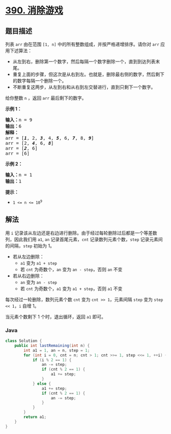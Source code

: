 # [390. 消除游戏](https://leetcode.cn/problems/elimination-game)

## 题目描述

<p>列表 <code>arr</code> 由在范围 <code>[1, n]</code> 中的所有整数组成，并按严格递增排序。请你对 <code>arr</code> 应用下述算法：</p>

<div class="original__bRMd">
<div>
<ul>
	<li>从左到右，删除第一个数字，然后每隔一个数字删除一个，直到到达列表末尾。</li>
	<li>重复上面的步骤，但这次是从右到左。也就是，删除最右侧的数字，然后剩下的数字每隔一个删除一个。</li>
	<li>不断重复这两步，从左到右和从右到左交替进行，直到只剩下一个数字。</li>
</ul>

<p>给你整数 <code>n</code> ，返回 <code>arr</code> 最后剩下的数字。</p>

<p><strong>示例 1：</strong></p>

<pre>
<strong>输入：</strong>n = 9
<strong>输出：</strong>6
<strong>解释：</strong>
arr = [<strong><em>1</em></strong>, 2, <em><strong>3</strong></em>, 4, <em><strong>5</strong></em>, 6, <em><strong>7</strong></em>, 8, <em><strong>9</strong></em>]
arr = [2, <em><strong>4</strong></em>, 6, <em><strong>8</strong></em>]
arr = [<em><strong>2</strong></em>, 6]
arr = [6]
</pre>

<p><strong>示例 2：</strong></p>

<pre>
<strong>输入：</strong>n = 1
<strong>输出：</strong>1
</pre>

<p><strong>提示：</strong></p>

<ul>
	<li><code>1 &lt;= n &lt;= 10<sup>9</sup></code></li>
</ul>
</div>
</div>

## 解法

用 `i` 记录该从左边还是右边进行删除。由于经过每轮删除过后都是一个等差数列，因此我们用 `a1`, `an` 记录首尾元素，`cnt` 记录数列元素个数，`step` 记录元素间的间隔，`step` 初始为 1。

-   若从左边删除：
    -   `a1` 变为 `a1 + step`
    -   若 `cnt` 为奇数个，`an` 变为 `an - step`，否则 `an` 不变
-   若从右边删除：
    -   `an` 变为 `an - step`
    -   若 `cnt` 为奇数个，`a1` 变为 `a1 + step`，否则 `a1` 不变

每次经过一轮删除，数列元素个数 `cnt` 变为 `cnt >> 1`，元素间隔 `step` 变为 `step << 1`，`i` 自增 1。

当元素个数剩下 1 个时，退出循环，返回 `a1` 即可。

### **Java**

```java
class Solution {
    public int lastRemaining(int n) {
        int a1 = 1, an = n, step = 1;
        for (int i = 0, cnt = n; cnt > 1; cnt >>= 1, step <<= 1, ++i) {
            if (i % 2 == 1) {
                an -= step;
                if (cnt % 2 == 1) {
                    a1 += step;
                }
            } else {
                a1 += step;
                if (cnt % 2 == 1) {
                    an -= step;
                }
            }
        }
        return a1;
    }
}
```
